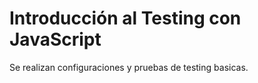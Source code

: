 # Introducción al Testing con JavaScript

Se realizan configuraciones y pruebas de testing basicas.
